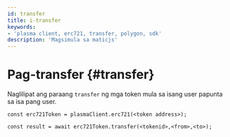 ```yaml
---
id: transfer
title: i-transfer
keywords:
- 'plasma client, erc721, transfer, polygon, sdk'
description: 'Magsimula sa maticjs'
---
```


# Pag-transfer {#transfer}

Naglilipat ang paraang `transfer` ng mga token mula sa isang user papunta sa isa pang user.

```
const erc721Token = plasmaClient.erc721(<token address>);

const result = await erc721Token.transfer(<tokenid>,<from>,<to>);

```
